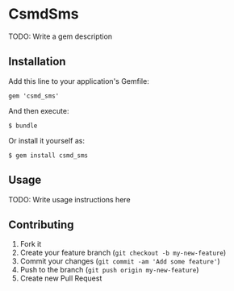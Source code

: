 # CsmdSms

TODO: Write a gem description

## Installation

Add this line to your application's Gemfile:

    gem 'csmd_sms'

And then execute:

    $ bundle

Or install it yourself as:

    $ gem install csmd_sms

## Usage

TODO: Write usage instructions here

## Contributing

1. Fork it
2. Create your feature branch (`git checkout -b my-new-feature`)
3. Commit your changes (`git commit -am 'Add some feature'`)
4. Push to the branch (`git push origin my-new-feature`)
5. Create new Pull Request
